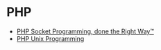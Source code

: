 # PHP

- [PHP Socket Programming, done the Right Way™](https://www.christophh.net/2012/07/24/php-socket-programming/)
- [PHP Unix Programming](https://www.christophh.net/2012/02/01/php-unix-programming/)
